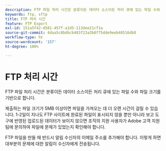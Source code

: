 ```yaml
---
description: FTP 파일 처리 시간은 분류이든 데이터 소스이든 처리 큐에 있는 파일 수와 파일 크기를 기반으로 합니다.
keywords: ftp, sftp
title: FTP 처리 시간
feature: FTP Export
exl-id: 151a5f42-d581-457f-a1d5-113dee21cf1a
source-git-commit: 4daa5c8bdbcb483f23a3b8f75dde9eeb48516db8
workflow-type: ht
source-wordcount: '157'
ht-degree: 100%

---
```


# FTP 처리 시간

FTP 파일 처리 시간은 분류이든 데이터 소스이든 처리 큐에 있는 파일 수와 파일 크기를 기반으로 합니다.

제출하는 파일 크기가 5MB 이상이면 파일을 가져오는 데 더 오랜 시간이 걸릴 수 있습니다. 1-2일이 지나도 FTP 사이트에 완료된 파일이 표시되지 않을 뿐만 아니라 보고 도구에 반영된 업로드된 데이터가 보이지 않으면 조직의 지원 사용자가 Adobe 고객 지원 팀에 문의하여 파일에 문제가 있었는지 확인해야 합니다.

FTP 파일을 만들 때 반드시 알림 수신자의 이메일 주소를 추가해야 합니다. 이렇게 하면 대부분의 문제에 대한 알림이 수신자에게 전송됩니다.
